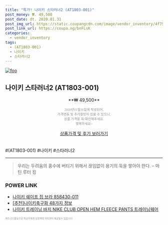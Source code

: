 ```yaml
--- 
title: "특가! 나이키 스타러너2 (AT1803-001)" 
post_money: ₩. 49,500 
post_date: dt. 2020.01.31 
post_img_url: https://static.coupangcdn.com/image/vendor_inventory/4f75/dcb3d6b8f73332ffb107633188bef43995ae6491a1702cfb4aa80fc64e85.png 
post_link_url: https://coupa.ng/bnFLsK 
categories: 
  - vendor_inventory 
tags: 
  - (AT1803-001) 
  - 나이키 
  - 스타러너2 
--- 
```

[![foo](https://static.coupangcdn.com/image/vendor_inventory/4f75/dcb3d6b8f73332ffb107633188bef43995ae6491a1702cfb4aa80fc64e85.png)](https://coupa.ng/bnFLsK) 

## 나이키 스타러너2 (AT1803-001) 
<p style="text-align: center;">**₩ 49,500**</p> 
<p style="text-align: center;"><span style="color: #898c8f; font-family: Georgia,Times,serif; font-size: 0.75em;">2020년01월31일에 작성되어, <br>가격변동 및 추가할인이 있을 수 있으니,<br> 상품 가격을 꼭!확인해주세요.<br>행복하세요~</span> 
</p>	 
<div markdown="0" style="text-align: center;"><a href="https://coupa.ng/bnFLsK" class="btn btn--success">상품가격 및 후기 보러가기</a></div> 
<br><br> 
  #(AT1803-001) #나이키 #스타러너2 
<hr> 

> 우리는 두려움의 홍수에 버티기 위해서 끊임없이 용기의 둑을 쌓아야 한다. – 마틴 루터 킹 


### POWER LINK

* <a href="https://blog.naver.com/santokki14/221785960936" target="_blank">나이키 쉐이프 집 브라 858430-011</a>
* <a href="https://blog.naver.com/fasyy4321/221786606490" target="_blank">[추천]나이키축구화 48가지 정보</a>
* <a href="https://blog.naver.com/santokki14/221776875421" target="_blank">나이키 트레이닝 바지 NIKE CLUB OPEN HEM FLEECE PANTS 트레이닝웨어</a>

<span style="color: #898c8f; font-family: Georgia,Times,serif; font-size: 0.55em;">파트너스활동으로 작성자에게 일정액의 커미션이 제공될수 있습니다.</span> 
